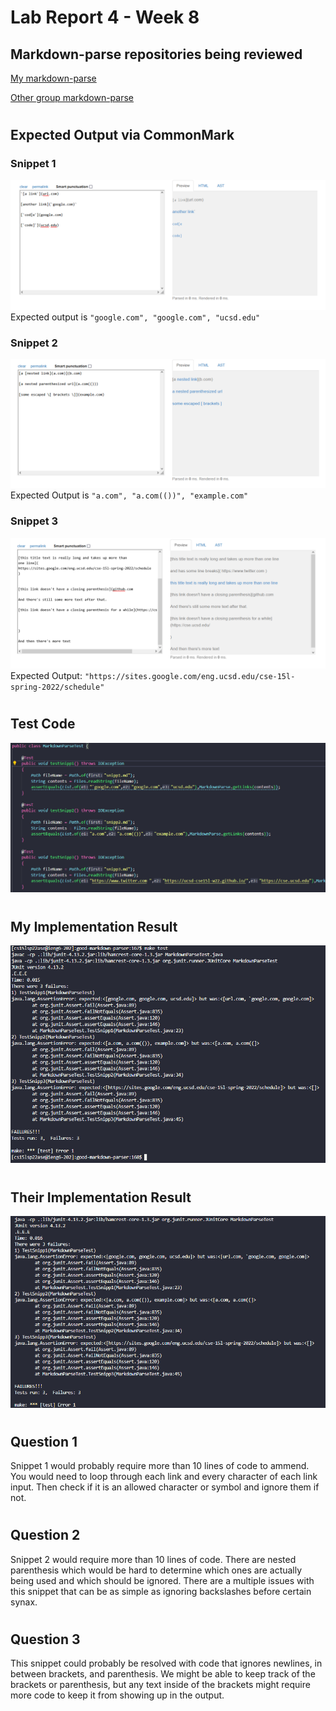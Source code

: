 # Lab Report 4 - Week 8

## Markdown-parse repositories being reviewed

[My markdown-parse](https://github.com/ThisPorker/good-markdown-parser)

[Other group markdown-parse](https://github.com/UDXS/markdown-parser)

# 
## Expected Output via CommonMark

### Snippet 1
![Snippet1](images/LR4/cmmrk1.png)
Expected output is `"google.com", "google.com", "ucsd.edu"`
### Snippet 2
![Snippet2](images/LR4/cmmrk2.png)
Expected Output is `"a.com", "a.com(())", "example.com"`
### Snippet 3
![Snippet3](images/LR4/cmmrk3.png)
Expected Output: `"https://sites.google.com/eng.ucsd.edu/cse-15l-spring-2022/schedule"`
#

## Test Code

![TestCode](images/LR4/TestCode2.png)
#

## My Implementation Result

![OurOutput](images/LR4/OurOutput.png)
#

## Their Implementation Result

![TheirOutput](images/LR4/TheirOutput.png)
#

## Question 1

Snippet 1 would probably require more than 10 lines of code to ammend. You would need to loop through each link and every character of each link input. Then check if it is an allowed character or symbol and ignore them if not.
#

## Question 2
Snippet 2 would require more than 10 lines of code. There are nested parenthesis which would be hard to determine which ones are actually being used and which should be ignored. There are a multiple issues with this snippet that can be as simple as ignoring backslashes before certain synax.
#

## Question 3
This snippet could probably be resolved with code that ignores newlines, in between brackets, and parenthesis. We might be able to keep track of the brackets or parenthesis, but any text inside of the brackets might require more code to keep it from showing up in the output. 
#
